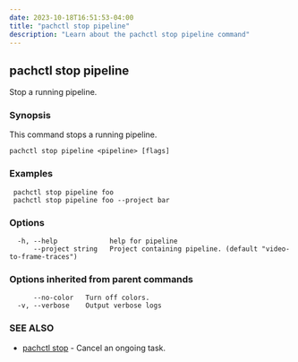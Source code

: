 ```yaml
---
date: 2023-10-18T16:51:53-04:00
title: "pachctl stop pipeline"
description: "Learn about the pachctl stop pipeline command"
---
```


## pachctl stop pipeline

Stop a running pipeline.

### Synopsis

This command stops a running pipeline.

```
pachctl stop pipeline <pipeline> [flags]
```

### Examples

```
 pachctl stop pipeline foo 
 pachctl stop pipeline foo --project bar 

```

### Options

```
  -h, --help             help for pipeline
      --project string   Project containing pipeline. (default "video-to-frame-traces")
```

### Options inherited from parent commands

```
      --no-color   Turn off colors.
  -v, --verbose    Output verbose logs
```

### SEE ALSO

* [pachctl stop](../pachctl_stop)	 - Cancel an ongoing task.

